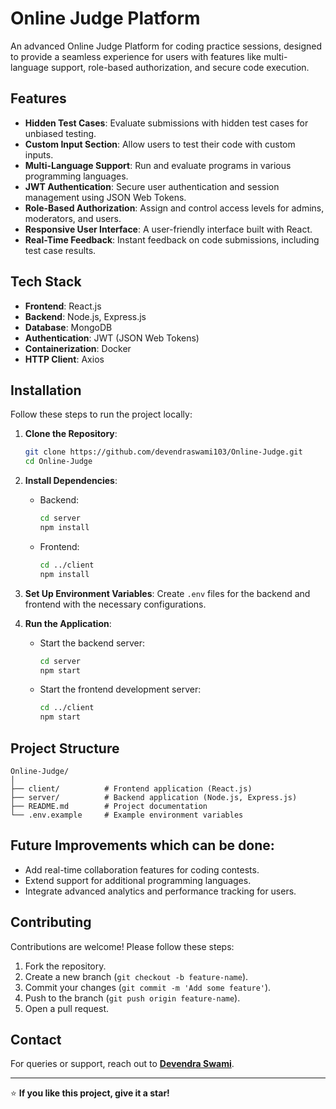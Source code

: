 # Online Judge Platform

An advanced Online Judge Platform for coding practice sessions, designed to provide a seamless experience for users with features like multi-language support, role-based authorization, and secure code execution.

## Features

- **Hidden Test Cases**: Evaluate submissions with hidden test cases for unbiased testing.
- **Custom Input Section**: Allow users to test their code with custom inputs.
- **Multi-Language Support**: Run and evaluate programs in various programming languages.
- **JWT Authentication**: Secure user authentication and session management using JSON Web Tokens.
- **Role-Based Authorization**: Assign and control access levels for admins, moderators, and users.
- **Responsive User Interface**: A user-friendly interface built with React.
- **Real-Time Feedback**: Instant feedback on code submissions, including test case results.

## Tech Stack

- **Frontend**: React.js
- **Backend**: Node.js, Express.js
- **Database**: MongoDB
- **Authentication**: JWT (JSON Web Tokens)
- **Containerization**: Docker
- **HTTP Client**: Axios

## Installation

Follow these steps to run the project locally:

1. **Clone the Repository**:
   ```bash
   git clone https://github.com/devendraswami103/Online-Judge.git
   cd Online-Judge
   ```

2. **Install Dependencies**:
   - Backend:
     ```bash
     cd server
     npm install
     ```
   - Frontend:
     ```bash
     cd ../client
     npm install
     ```

3. **Set Up Environment Variables**:
   Create `.env` files for the backend and frontend with the necessary configurations. 

4. **Run the Application**:
   - Start the backend server:
     ```bash
     cd server
     npm start
     ```
   - Start the frontend development server:
     ```bash
     cd ../client
     npm start
     ```

## Project Structure

```
Online-Judge/
│
├── client/          # Frontend application (React.js)
├── server/          # Backend application (Node.js, Express.js)
├── README.md        # Project documentation
└── .env.example     # Example environment variables
```


## Future Improvements which can be done:

- Add real-time collaboration features for coding contests.
- Extend support for additional programming languages.
- Integrate advanced analytics and performance tracking for users.

## Contributing

Contributions are welcome! Please follow these steps:

1. Fork the repository.
2. Create a new branch (`git checkout -b feature-name`).
3. Commit your changes (`git commit -m 'Add some feature'`).
4. Push to the branch (`git push origin feature-name`).
5. Open a pull request.


## Contact

For queries or support, reach out to **[Devendra Swami](mailto:devendraswami103@gmail.com)**.

---

⭐ **If you like this project, give it a star!**
